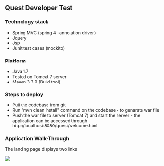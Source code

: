 ## Quest Developer Test
### Technology stack
- 	Spring MVC (spring 4 -annotation driven)
-   Jquery
-   Jsp
-   Junit test cases (mockito)


### Platform

- Java 1.7
-   Tested on Tomcat 7 server
-   Maven 3.3.9 (Build tool)


### Steps to deploy
- Pull the codebase from git
-   Run "mvn clean install" command on the codebase - to genarate war file
-   Push the war file to server (Tomcat 7) and start the server - the application can be accessed through http://localhost:8080/quest/welcome.html

### Application Walk-Through

The landing page displays two links

![]({{site.baseurl}}/http://i65.tinypic.com/rjl1eg.png)

